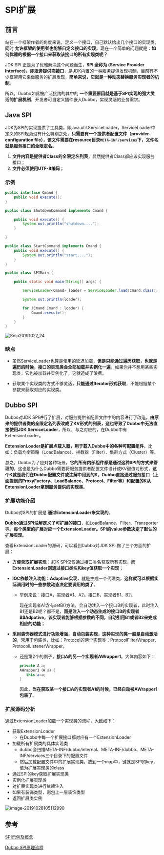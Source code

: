 # SPI扩展



## 前言

站在一个框架作者的角度来说，定义一个接口，自己默认给出几个接口的实现类，同时 **允许框架的使用者也能够自定义接口的实现**。现在一个简单的问题就是：**如何优雅的根据一个接口来获取该接口的所有实现类呢？**

JDK SPI 正是为了优雅解决这个问题而生，**SPI 全称为 (Service Provider Interface)，即服务提供商接口**，是JDK内置的一种服务提供发现机制。目前有不少框架用它来做服务的扩展发现，**简单来说，它就是一种动态替换服务实现者的机制**。

所以，Dubbo如此被广泛接纳的其中的 **一个重要原因就是基于SPI实现的强大灵活的扩展机制**，开发者可自定义插件嵌入Dubbo，实现灵活的业务需求。



## Java SPI

JDK为SPI的实现提供了工具类，即java.util.ServiceLoader，ServiceLoader中定义的SPI规范没有什么特别之处，**只需要有一个提供者配置文件（provider-configuration file），该文件需要在resource目录`META-INF/services`下，文件名就是服务接口的全限定名**。

1. **文件内容是提供者Class的全限定名列表**，显然提供者Class都应该实现服务接口；
2. **文件必须使用UTF-8编码**；



### 示例

```java
public interface Cmand {
    public void execute();
}

public class ShutdownCommand implements Cmand {

    public void execute() {
        System.out.println("shutdown....");
    }

}

public class StartCommand implements Cmand {
    public void execute() {
        System.out.println("start....");
    }
}

public class SPIMain {

    public static void main(String[] args) {

        ServiceLoader<Cmand> loader = ServiceLoader.load(Cmand.class);

        System.out.println(loader);

        for (Cmand Cmand : loader) {
            Cmand.execute();
        }
    }
}
```

![Snip20191027_24](https://tva1.sinaimg.cn/large/006y8mN6gy1g8d3abrd4hj31gn0u00yq.jpg)



### 缺点

- 虽然ServiceLoader也算是使用的延迟加载，**但是只能通过遍历获取，也就是遍历的时候，接口的实现类会全部加载并实例化一遍**。如果你并不想用某些实现类，它也被加载并实例化了，这就造成了浪费。

- 获取某个实现类的方式不够灵活，**只能通过Iterator形式获取**，不能根据某个参数来获取对应的实现类。



## Dubbo SPI

Dubbo对JDK SPI进行了扩展，对服务提供者配置文件中的内容进行了改造，**由原来的提供者类的全限定名列表改成了KV形式的列表，这也导致了Dubbo中无法直接使用JDK ServiceLoader**，所以，与之对应的，在Dubbo中有ExtensionLoader。

**ExtensionLoader是扩展点载入器，用于载入Dubbo中的各种可配置组件**，比如：负载均衡策略（LoadBalance）、拦截器（Filter）、集群方式（Cluster）等。

总之，Dubbo为了应对各种场景，**它的所有内部组件都是通过这种SPI的方式来管理的**，这也是为什么Dubbo需要将服务提供者配置文件设计成KV键值对形式，**这个K就是我们在Dubbo配置文件或注解中用到的K，Dubbo直接通过服务接口（上面提到的ProxyFactory、LoadBalance、Protocol、Filter等）和配置的K从ExtensionLoader拿到服务提供的实现类**。



### 扩展功能介绍

Dubbo对SPI的扩展是 **通过ExtensionLoader来实现的**。

**Dubbo通过SPI注解定义了可扩展的接口**，如LoadBalance、Filter、Transporter等。**每个类型的扩展对应一个ExtensionLoader。SPI的value参数决定了默认的扩展实现**。



查看ExtensionLoader的源码，可以看到Dubbo对JDK SPI 做了三个方面的扩展：

- **方便获取扩展实现**：JDK SPI仅仅通过接口类名获取所有实现，**而ExtensionLoader则通过接口类名和key值获取一个实现**；

- **IOC依赖注入功能：Adaptive实现**，就是生成一个代理类，**这样就可以根据实际调用时的一些参数动态决定要调用的类了**。

  - 举例来说：接口A，实现者A1、A2。接口B，实现者B1、B2。

    现在实现者A1含有setB()方法，会自动注入一个接口B的实现者，此时注入B1还是B2呢？都不是，**而是注入一个动态生成的接口B的实现者 B$Adpative，该实现者能够根据参数的不同，自动引用B1或者B2来完成相应的功能**；

- **采用装饰器模式进行功能增强，自动包装实现，这种实现的类一般是自动激活的**，常用于包装类，比如：Protocol的两个实现类：ProtocolFilterWrapper、ProtocolListenerWrapper。

  - 还是第2个的例子，**接口A的另一个实现者AWrapper1**。大体内容如下：

    ```java
    private A a;
    AWrapper1（A a）{
       this.a=a;
    }
    ```

    因此，**当在获取某一个接口A的实现者A1的时候，已经自动被AWrapper1包装了**。



### 扩展源码分析

通过ExtensionLoader加载一个实现类的流程，大致如下：

- 获取ExtensionLoader
  - 在Dubbo中每一个扩展接口都对应有一个ExtensionLoader
- 加载所有扩展类的具体实现类
  - dubbo会扫描META-INF/dubbo/internal、META-INF/dubbo、META-INF/services三个目录下的配置文件
  - 然后加载配置文件中的扩展实现类，放到一个map中，键就是SPI的key，值为扩展实现类的class
- 通过SPI的key获取扩展实现类
- 实例化扩展实现类
- 对扩展实现类进行依赖注入
- 如果有装饰类型，则包上一层装饰类型
- 返回扩展类实例

![image-20191028105112990](https://tva1.sinaimg.cn/large/006y8mN6gy1g8dq47izxrj30xc0i9n09.jpg)



















## 参考

[SPI示例及概念](https://www.jianshu.com/p/7daa38fc9711)

[Dubbo SPI原理流程](https://www.cnblogs.com/heart-king/p/5632524.html)